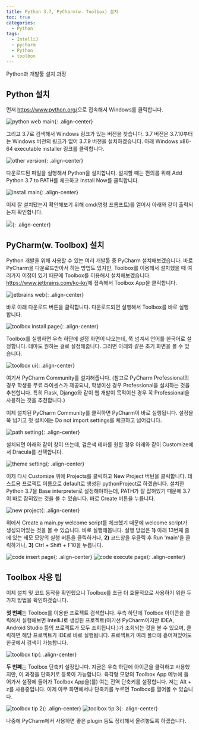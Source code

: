 ```yaml
---
title: Python 3.7, PyCharm(w. Toolbox) 설치
toc: true
categories:
  - Python
tags:
  - IntelliJ
  - pycharm
  - Python
  - toolbox
---
```


Python과 개발툴 설치 과정

## **Python 설치**

먼저 <https://www.python.org/>으로 접속해서 Windows를 클릭합니다. 

![python web main](/assets/images/posts/2022-6-6-install-python-3.7-and-pycharm-with-toolbox/img-1.png){: .align-center}
<br>

그리고 3.7로 검색해서 Windows 링크가 있는 버전을 찾습니다. 3.7 버전은 3.7.10부터는 Windows 버전의 링크가 없어 3.7.9 버전을 설치하겠습니다. 아래 Windows x86-64 executable installer 링크를 클릭합니다.

![other version](/assets/images/posts/2022-6-6-install-python-3.7-and-pycharm-with-toolbox/img-2.png){: .align-center}
<br>

다운로드된 파일을 실행해서 Python을 설치합니다. 설치할 때는 편의를 위해 Add Python 3.7 to PATH를 체크하고 Install Now를 클릭합니다.

![install main](/assets/images/posts/2022-6-6-install-python-3.7-and-pycharm-with-toolbox/img-3.png){: .align-center}
<br>

이제 잘 설치됐는지 확인해보기 위해 cmd(명령 프롬프트)를 열어서 아래와 같이 출력되는지 확인합니다.

![](/assets/images/posts/2022-6-6-install-python-3.7-and-pycharm-with-toolbox/img-4.png){: .align-center}
<br>

## **PyCharm(w. Toolbox) 설치**

Python 개발을 위해 사용할 수 있는 여러 개발툴 중 PyCharm 설치해보겠습니다. 바로 PyCharm을 다운로드받아서 하는 방법도 있지만, Toolbox를 이용해서 설치했을 때 여러가지 이점이 있기 때문에 Toolbox를 이용해서 설치해보겠습니다. <https://www.jetbrains.com/ko-kr/>에 접속해서 Toolbox App을 클릭합니다.

![jetbrains web](/assets/images/posts/2022-6-6-install-python-3.7-and-pycharm-with-toolbox/img-5.png){: .align-center}
<br>

바로 아래 다운로드 버튼을 클릭합니다. 다운로드되면 실행해서 Toolbox를 바로 실행합니다.

![toolbox install page](/assets/images/posts/2022-6-6-install-python-3.7-and-pycharm-with-toolbox/img-6.png){: .align-center}
<br>

Toolbox를 실행하면 우측 하단에 설정 화면이 나오는데, 쭉 넘겨서 언어를 한국어로 설정합니다. 테마도 원하는 걸로 설정해줍니다. 그러면 아래와 같은 초기 화면을 볼 수 있습니다.

![toolbox ui](/assets/images/posts/2022-6-6-install-python-3.7-and-pycharm-with-toolbox/img-7.png){: .align-center}
<br>

여기서 PyCharm Community를 설치해줍니다. (참고로 PyCharm Professional의 경우 학생용 무료 라이센스가 제공되니, 학생이신 경우 Professional을 설치하는 것을 추천합니다. 특히 Flask, Django와 같이 웹 개발이 목적이신 경우 꼭 Professional을 사용하는 것을 추천합니다.)

이제 설치된 PyCharm Community를 클릭하면 PyCharm이 바로 실행됩니다. 설정을 쭉 넘기고 첫 설치에는 Do not import settings를 체크하고 넘어갑니다.

![path setting](/assets/images/posts/2022-6-6-install-python-3.7-and-pycharm-with-toolbox/img-8.png){: .align-center}
<br>

설치되면 아래와 같이 창이 뜨는데, 검은색 테마를 원할 경우 아래와 같이 Customize에서 Dracula를 선택합니다.

![theme setting](/assets/images/posts/2022-6-6-install-python-3.7-and-pycharm-with-toolbox/img-9.png){: .align-center}
<br>

이제 다시 Customize 위에 Projects를 클릭하고 New Project 버턴을 클릭합니다. 테스트용 프로젝트 이름으로 default로 생성된 pythonProject로 하겠습니다. 설치한 Python 3.7을 Base interpreter로 설정해야하는데, PATH가 잘 잡혀있기 때문에 3.7이 바로 잡혀있는 것을 볼 수 있습니다. 바로 Create 버튼을 누릅니다.

![new project](/assets/images/posts/2022-6-6-install-python-3.7-and-pycharm-with-toolbox/img-10.png){: .align-center}
<br>

위에서 Create a main.py welcome script를 체크했기 때문에 welcome script가 생성되어있는 것을 볼 수 있습니다. 바로 실행해봅니다. 실행 방법은 **1)** 아래 13번째 줄에 있는 세모 모양의 실행 버튼을 클릭하거나, **2)** 코드창을 우클릭 후 Run 'main'을 클릭하거나, **3)** Ctrl + Shift + F10을 누릅니다.

![code insert page](/assets/images/posts/2022-6-6-install-python-3.7-and-pycharm-with-toolbox/img-11.png){: .align-center}
![code execute page](/assets/images/posts/2022-6-6-install-python-3.7-and-pycharm-with-toolbox/img-12.png){: .align-center}
<br>

## **Toolbox 사용 팁**

이제 설치 및 코드 동작을 확인했으니 Toolbox를 조금 더 효율적으로 사용하기 위한 두 가지 방법을 확인하겠습니다.

**첫 번째**는 Toolbox를 이용한 프로젝트 검색합니다. 우측 하단에 Toolbox 아이콘을 클릭해서 실행해보면 IntelliJ로 생성된 프로젝트(여기선 PyCharm이지만 IDEA, Android Studio 등의 프로젝트가 모두 조회됩니다.)가 조회되는 것을 볼 수 있으며, 클릭하면 해당 프로젝트가 IDE로 바로 실행됩니다. 프로젝트가 여러 폴더에 흩어져있어도 한곳에서 검색이 가능합니다.

![toolbox tip](/assets/images/posts/2022-6-6-install-python-3.7-and-pycharm-with-toolbox/img-13.png){: .align-center}
<br>

**두 번째**는 Toolbox 단축키 설정입니다. 지금은 우측 하단에 아이콘을 클릭하고 사용했지만, 이 과정을 단축키로 등록이 가능합니다. 육각형 모양의 Toolbox App 메뉴에 들어가서 설정에 들어가 Toolbox App을(를) 여는 전역 단축키를 설정합니다. 저는 Alt + z를 사용중입니다. 이제 아무 화면에서나 단축키를 누르면 Toolbox를 열어볼 수 있습니다.

![toolbox tip 2](/assets/images/posts/2022-6-6-install-python-3.7-and-pycharm-with-toolbox/img-14.png){: .align-center}
![toolbox tip 3](/assets/images/posts/2022-6-6-install-python-3.7-and-pycharm-with-toolbox/img-15.png){: .align-center}
<br>

나중에 PyCharm에서 사용하면 좋은 plugin 등도 정리해서 올려놓도록 하겠습니다.

